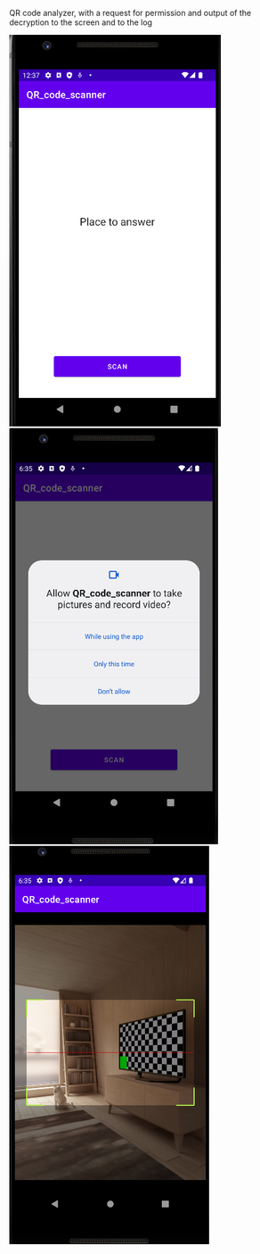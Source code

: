 QR code analyzer, with a request for permission and output of the decryption to the screen and to the log

![Screenshot_1.png](Screenshot_1.png)
![Screenshot_2.png](Screenshot_2.png)
![Screenshot_3.png](Screenshot_3.png)
